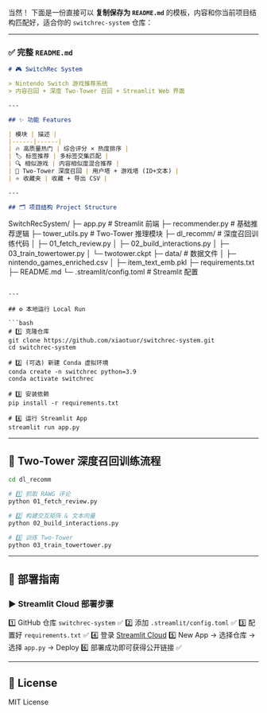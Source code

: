 当然！
下面是一份直接可以 **复制保存为 `README.md`** 的模板，内容和你当前项目结构匹配好，适合你的 `switchrec-system` 仓库：

---

### ✅ 完整 `README.md`

```markdown
# 🎮 SwitchRec System

> Nintendo Switch 游戏推荐系统  
> 内容召回 + 深度 Two-Tower 召回 + Streamlit Web 界面

---

## ✨ 功能 Features

| 模块 | 描述 |
|------|------|
| 🔥 高质量热门 | 综合评分 × 热度排序 |
| 🏷️ 标签推荐 | 多标签交集匹配 |
| 🔍 相似游戏 | 内容相似度混合推荐 |
| 🧠 Two-Tower 深度召回 | 用户塔 + 游戏塔 (ID+文本) |
| ⭐ 收藏夹 | 收藏 + 导出 CSV |

---

## 🗂️ 项目结构 Project Structure

```

SwitchRecSystem/
├─ app.py                      # Streamlit 前端
├─ recommender.py              # 基础推荐逻辑
├─ tower\_utils.py              # Two-Tower 推理模块
├─ dl\_recomm/                  # 深度召回训练代码
│   ├─ 01\_fetch\_review\.py
│   ├─ 02\_build\_interactions.py
│   ├─ 03\_train\_towertower.py
│   └─ twotower.ckpt
├─ data/                       # 数据文件
│   ├─ nintendo\_games\_enriched.csv
│   ├─ item\_text\_emb.pkl
├─ requirements.txt
├─ README.md
└─ .streamlit/config.toml      # Streamlit 配置

````

---

## ⚙️ 本地运行 Local Run

```bash
# 1️⃣ 克隆仓库
git clone https://github.com/xiaotuor/switchrec-system.git
cd switchrec-system

# 2️⃣ (可选) 新建 Conda 虚拟环境
conda create -n switchrec python=3.9
conda activate switchrec

# 3️⃣ 安装依赖
pip install -r requirements.txt

# 4️⃣ 运行 Streamlit App
streamlit run app.py
````

---

## 🧠 Two-Tower 深度召回训练流程

```bash
cd dl_recomm

# 1️⃣ 抓取 RAWG 评论
python 01_fetch_review.py

# 2️⃣ 构建交互矩阵 & 文本向量
python 02_build_interactions.py

# 3️⃣ 训练 Two-Tower
python 03_train_towertower.py
```

---

## 🚀 部署指南

### ▶ Streamlit Cloud 部署步骤

1️⃣ GitHub 仓库 `switchrec-system` ✅
2️⃣ 添加 `.streamlit/config.toml` ✅
3️⃣ 配置好 `requirements.txt` ✅
4️⃣ 登录 [Streamlit Cloud](https://streamlit.io/cloud)
5️⃣ New App → 选择仓库 → 选择 `app.py` → Deploy
6️⃣ 部署成功即可获得公开链接 ✅

---

## 📜 License

MIT License

```

